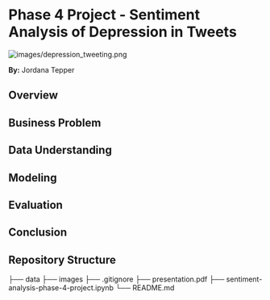 # Phase 4 Project - Sentiment Analysis of Depression in Tweets
![images/depression_tweeting.png](https://github.com/jordanate/sentiment-analysis-phase-4-project/blob/main/images/depression_tweeting.png)

**By:** Jordana Tepper

## Overview

## Business Problem

## Data Understanding

## Modeling

## Evaluation

## Conclusion

## Repository Structure
├── data
├── images
├── .gitignore
├── presentation.pdf
├── sentiment-analysis-phase-4-project.ipynb
└── README.md
